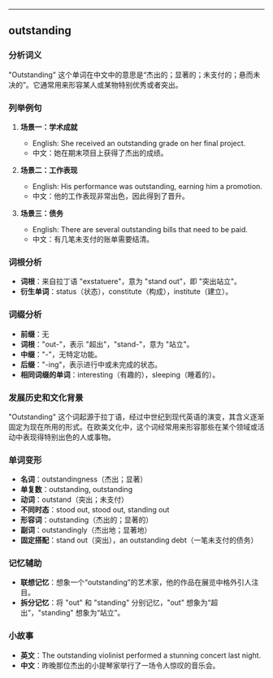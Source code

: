 
---------------
## outstanding
### 分析词义
"Outstanding" 这个单词在中文中的意思是“杰出的；显著的；未支付的；悬而未决的”。它通常用来形容某人或某物特别优秀或者突出。

### 列举例句
1. **场景一：学术成就**
   - English: She received an outstanding grade on her final project.
   - 中文：她在期末项目上获得了杰出的成绩。

2. **场景二：工作表现**
   - English: His performance was outstanding, earning him a promotion.
   - 中文：他的工作表现非常出色，因此得到了晋升。

3. **场景三：债务**
   - English: There are several outstanding bills that need to be paid.
   - 中文：有几笔未支付的账单需要结清。

### 词根分析
- **词根**：来自拉丁语 "exstatuere"，意为 "stand out"，即 "突出站立"。
- **衍生单词**：status（状态），constitute（构成），institute（建立）。

### 词缀分析
- **前缀**：无
- **词根**："out-"，表示 "超出"，"stand-"，意为 "站立"。
- **中缀**："-"，无特定功能。
- **后缀**："-ing"，表示进行中或未完成的状态。
- **相同词缀的单词**：interesting（有趣的），sleeping（睡着的）。

### 发展历史和文化背景
"Outstanding" 这个词起源于拉丁语，经过中世纪到现代英语的演变，其含义逐渐固定为现在所用的形式。在欧美文化中，这个词经常用来形容那些在某个领域或活动中表现得特别出色的人或事物。

### 单词变形
- **名词**：outstandingness（杰出；显著）
- **单复数**：outstanding, outstanding
- **动词**：outstand（突出；未支付）
- **不同时态**：stood out, stood out, standing out
- **形容词**：outstanding（杰出的；显著的）
- **副词**：outstandingly（杰出地；显著地）
- **固定搭配**：stand out（突出），an outstanding debt（一笔未支付的债务）

### 记忆辅助
- **联想记忆**：想象一个“outstanding”的艺术家，他的作品在展览中格外引人注目。
- **拆分记忆**：将 "out" 和 "standing" 分别记忆，"out" 想象为“超出”，"standing" 想象为“站立”。

### 小故事
- **英文**：The outstanding violinist performed a stunning concert last night.
- **中文**：昨晚那位杰出的小提琴家举行了一场令人惊叹的音乐会。

